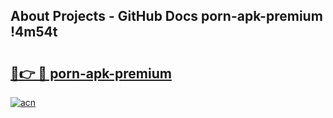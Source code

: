 ## About Projects - GitHub Docs porn-apk-premium !4m54t

# <h2><a href="https://andorid.site?title=porn-apk-premium&ref=19M">🔗👉 🔴 porn-apk-premium</a></h2>

[![acn](https://github.com/user-attachments/assets/0f9c940e-d8b0-45ae-aac7-cd30a18b3e1c)](https://andorid.site?title=porn-apk-premium&ref=19M)
